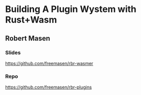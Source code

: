 # Building A Plugin Wystem with Rust+Wasm
## Robert Masen

### Slides
https://github.com/freemasen/rbr-wasmer

### Repo
https://github.com/freemasen/rbr-plugins
